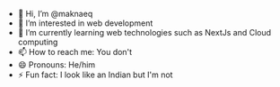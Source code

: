 - 👋 Hi, I’m @maknaeq
- 👀 I’m interested in web development
- 🌱 I’m currently learning web technologies such as NextJs and Cloud computing
- 📫 How to reach me: You don't
- 😄 Pronouns: He/him
- ⚡ Fun fact: I look like an Indian but I'm not

<!---
maknaeq/maknaeq is a ✨ special ✨ repository because its `README.md` (this file) appears on your GitHub profile.
You can click the Preview link to take a look at your changes.
--->
